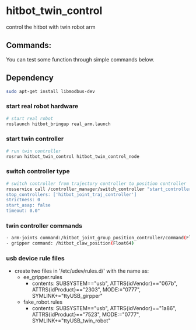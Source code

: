 # hitbot_twin_control
control the hitbot with twin robot arm
## Commands:
 You can test some function through simple commands below.

## Dependency
```bash
sudo apt-get install libmodbus-dev
```
### start real robot hardware
```bash
# start real robot
roslaunch hitbot_bringup real_arm.launch 

```
### start twin controller
```bash
# run twin controller
rosrun hitbot_twin_control hitbot_twin_control_node
```
### switch controller type
```bash
# switch controller from trajectory controller to position controller
rosservice call /controller_manager/switch_controller "start_controllers: ['hitbot_joint_group_position_controller']
stop_controllers: ['hitbot_joint_traj_controller']
strictness: 0
start_asap: false
timeout: 0.0"
```
### twin controller commands
```bash
- arm-joints command:/hitbot_joint_group_position_controller/command(Float64MultiArray)
- gripper command: /hitbot_claw_position(Float64)
```

### usb device rule files
- create two files in '/etc/udev/rules.d/' with the name as:
    - ee_gripper.rules
      - contents: SUBSYSTEM=="usb", ATTRS{idVendor}=="067b", ATTRS{idProduct}=="2303", MODE:="0777", SYMLINK+="ttyUSB_girpper"
    - fake_robot.rules
       - contents: SUBSYSTEM=="usb", ATTRS{idVendor}=="1a86", ATTRS{idProduct}=="7523", MODE:="0777", SYMLINK+="ttyUSB_twin_robot"

